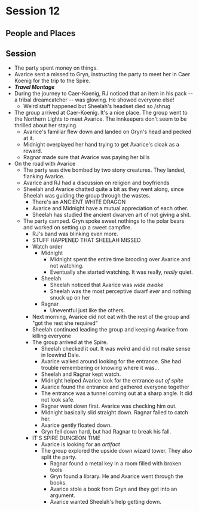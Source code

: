 
# Session 12
## People and Places
## Session
* The party spent money on things.	
* Avarice sent a missed to Gryn, instructing the party to meet her in Caer Koenig for the trip to the Spire.
* ***Travel Montage***
* During the journey to Caer-Koenig, RJ noticed that an item in his pack -- a tribal dreamcatcher -- was glowing. He showed everyone else!
	* Weird stuff happened but Sheelah's headset died so /shrug
* The group arrived at Caer-Koenig. It's a nice place. The group went to the Northern Lights to meet Avarice. The innkeepers don't seem to be thrilled about her staying.
	* Avarice's familiar flew down and landed on Gryn's head and pecked at it.
	* Midnight overplayed her hand trying to get Avarice's cloak as a reward.
	* Ragnar made sure that Avarice was paying her bills
* On the road with Avarice
	* The party was dive bombed by two stony creatures. They landed, flanking Avarice.
	* Avarice and RJ had a discussion on religion and boyfriends
	* Sheelah and Avarice chatted quite a bit as they went along, since Sheelah was guiding the group through the wastes.
		* There's an ANCIENT WHITE DRAGON
		* Avarice and Midnight have a mutual appreciation of each other.
		* Sheelah has studied the ancient dwarven art of not giving a shit.
	* The party camped. Gryn spoke sweet nothings to the polar bears and worked on setting up a sweet campfire.
		* RJ's band was blinking even more.
		* STUFF HAPPENED THAT SHEELAH MISSED
		* Watch order
			* Midnight
				* Midnight spent the entire time brooding over Avarice and not watching.
				* Eventually she started watching. It was really, _really_ quiet.
			* Sheelah
				* Sheelah noticed that Avarice was _wide awake_
				* Sheelah was the most perceptive dwarf _ever_ and nothing snuck up on her
			* Ragnar
				* Uneventful just like the others.
		* Next morning, Avarice did not eat with the rest of the group and "got the rest she required"
		* Sheelah continued leading the group and keeping Avarice from killing everyone
		* The group arrived at the Spire.
			* Sheelah checked it out. It was _weird_ and did not make sense in Icewind Dale.
			* Avarice walked around looking for the entrance. She had trouble remembering or knowing where it was...
			* Sheelah and Ragnar kept watch.
			* Midnight helped Avarice look for the entrance _out of spite_
			* Avarice found the entrance and gathered everyone together
			* The entrance was a tunnel coming out at a sharp angle. It did not look safe.
			* Ragnar went down first. Avarice was checking him out.
			* Midnight basically slid straight down. Ragnar failed to catch her.
			* Avarice gently floated down.
			* Gryn fell down hard, but had Ragnar to break his fall.
		* IT'S SPIRE DUNGEON TIME
			* Avarice is looking for an _artifact_
			* The group explored the upside down wizard tower. They also split the party.
				* Ragnar found a metal key in a room filled with broken tools
				* Gryn found a library. He and Avarice went through the books.
				* Avarice stole a book from Gryn and they got into an argument.
				* Avarice wanted Sheelah's help getting down.
<!--stackedit_data:
eyJoaXN0b3J5IjpbNzE5MzA2Mzg3LDYzNjI4NDg3LC0xMzQxOT
k1ODg5LC0zNTA5ODAxMTEsODIzOTg2NDk0LC01OTY2OTQ3MDIs
LTE5ODgwMDY0MSwtNjA3MzYyNjIsLTM1NDA5MTQzOCw2MTIwMz
IzOTUsLTEwMDMxNzUxMTgsLTE0NTQ5OTIzMzQsLTMyODg2Nzg4
MCwxODM0MzIyNzIsMTQxMzkxMDk4OCwtNDM5NzY4MTIyLC04Mz
gwNjk2NjYsMTE2OTQwNTM3Nl19
-->